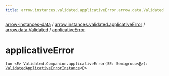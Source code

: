 ```yaml
---
title: arrow.instances.validated.applicativeError.arrow.data.Validated.applicativeError - arrow-instances-data
---
```


[arrow-instances-data](../../index.html) / [arrow.instances.validated.applicativeError](../index.html) / [arrow.data.Validated](index.html) / [applicativeError](./applicative-error.html)

# applicativeError

`fun <E> Validated.Companion.applicativeError(SE: Semigroup<`[`E`](applicative-error.html#E)`>): `[`ValidatedApplicativeErrorInstance`](../../arrow.instances/-validated-applicative-error-instance/index.html)`<`[`E`](applicative-error.html#E)`>`
